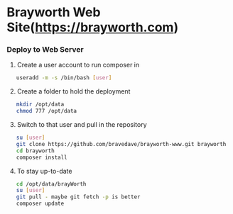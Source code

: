 # Brayworth Web Site(https://brayworth.com)

### Deploy to Web Server
1. Create a user account to run composer in
```bash
   useradd -m -s /bin/bash [user]
```

2. Create a folder to hold the deployment
```bash
   mkdir /opt/data
   chmod 777 /opt/data
```

3. Switch to that user and pull in the repository
```bash
   su [user]
   git clone https://github.com/bravedave/brayworth-www.git brayworth
   cd brayworth
   composer install
```

4. To stay up-to-date
```bash
   cd /opt/data/brayWorth
   su [user]
   git pull - maybe git fetch -p is better
   composer update
```
